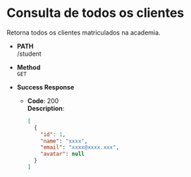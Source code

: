 # Consulta de todos os clientes

Retorna todos os clientes matriculados na academia.

- **PATH** <br />
  /student

- **Method** <br />
  `GET`

- **Success Response**

  - **Code**: 200 <br />
    **Description**:
    ```json
    [
      {
        "id": 1,
        "name": "xxxx",
        "email": "xxxx@xxxx.xxx",
        "avatar": null
      }
    ]
    ```

